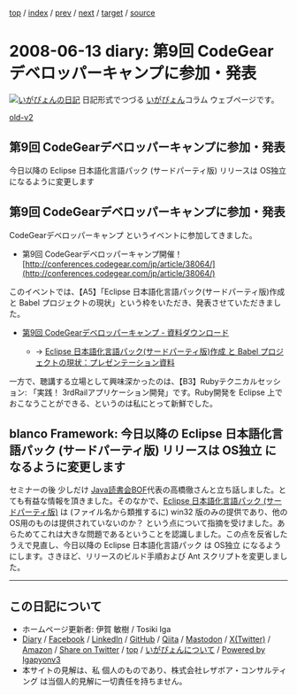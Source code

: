 [top](../index.html) 
 / [index](index.html) 
 / [prev](ig080612.html) 
 / [next](ig080622.html) 
 / [target](https://www.igapyon.jp/igapyon/diary/2008/ig080613.html) 
 / [source](https://github.com/igapyon/diary/blob/master/2008/ig080613.src.md) 

2008-06-13 diary: 第9回 CodeGearデベロッパーキャンプに参加・発表
=====================================================================================================
[![いがぴょんの日記](https://www.igapyon.jp/igapyon/diary/images/iga202308_64.jpg "いがぴょん")](https://www.igapyon.jp/igapyon/diary/memo/memoigapyon.html) 日記形式でつづる [いがぴょん](https://www.igapyon.jp/igapyon/diary/memo/memoigapyon.html)コラム ウェブページです。

[old-v2](ig080613-orig.html)

## 第9回 CodeGearデベロッパーキャンプに参加・発表

今日以降の Eclipse 日本語化言語パック (サードパーティ版) リリースは OS独立 になるように変更します


## 第9回 CodeGearデベロッパーキャンプに参加・発表

CodeGearデベロッパーキャンプ というイベントに参加してきました。

* 第9回 CodeGearデベロッパーキャンプ開催！
  [http://conferences.codegear.com/jp/article/38064/](http://conferences.codegear.com/jp/article/38064/)

このイベントでは、【A5】「Eclipse 日本語化言語パック(サードパーティ版)作成 と Babel プロジェクトの現状」という枠をいただき、発表させていただきました。

* [第9回 CodeGearデベロッパーキャンプ - 資料ダウンロード](http://conferences.codegear.com/jp/article/38299)
  
  * → [Eclipse 日本語化言語パック(サードパーティ版)作成 と Babel プロジェクトの現状：プレゼンテーション資料](ftp://bekins.borland.com/groups/jp/events/devcamp/09/a5.pdf)
  

一方で、聴講する立場として興味深かったのは、【B3】Rubyテクニカルセッション: 「実践！ 3rdRailアプリケーション開発」です。Ruby開発を Eclipse 上でおこなうことができる、というのは私にとって新鮮でした。

## blanco Framework: 今日以降の Eclipse 日本語化言語パック (サードパーティ版) リリースは OS独立 になるように変更します

セミナーの後 少しだけ [Java読書会BOF](http://www.javareading.com/bof/)代表の高橋徹さんと立ち話しました。とても有益な情報を頂きました。そのなかで、[Eclipse 日本語化言語パック (サードパーティ版)](https://www.igapyon.jp/blanco/nlpack/eclipse/) は (ファイル名から類推するに) win32 版のみの提供であり、他のOS用のものは提供されていないのか？ という点について指摘を受けました。あらためてこれは大きな問題であるということを認識しました。この点を反省したうえで見直し、今日以降の Eclipse 日本語化言語パック は OS独立 になるようにします。さきほど、リリースのビルド手順および
Ant スクリプトを変更しました。


----------------------------------------------------------------------------------------------------

## この日記について

* ホームページ更新者: 伊賀 敏樹 / Tosiki Iga
* [Diary](https://www.igapyon.jp/igapyon/diary/) / [Facebook](https://www.facebook.com/igapyon) / [LinkedIn](https://www.linkedin.com/in/toshikiiga) / [GitHub](https://github.com/igapyon) / [Qiita](https://qiita.com/igapyon) / [Mastodon](https://social.vivaldi.net/@igapyon) / [X(Twitter)](https://twitter.com/ToshikiIga) / [Amazon](https://www.amazon.co.jp/%E4%BC%8A%E8%B3%80-%E6%95%8F%E6%A8%B9/e/B004LTQWCQ) / 
[Share on Twitter](https://twitter.com/intent/tweet?hashtags=igapyon%2Cdiary%2C%E3%81%84%E3%81%8C%E3%81%B4%E3%82%87%E3%82%93&text=%E7%AC%AC9%E5%9B%9E+CodeGear%E3%83%87%E3%83%99%E3%83%AD%E3%83%83%E3%83%91%E3%83%BC%E3%82%AD%E3%83%A3%E3%83%B3%E3%83%97%E3%81%AB%E5%8F%82%E5%8A%A0%E3%83%BB%E7%99%BA%E8%A1%A8&url=https%3A%2F%2Fwww.igapyon.jp%2Figapyon%2Fdiary%2F2008%2Fig080613.html) / [top](../index.html) / [いがぴょんについて](https://www.igapyon.jp/igapyon/diary/memo/memoigapyon.html) / [Powered by Igapyonv3](https://github.com/igapyon/igapyonv3)
* 本サイトの見解は、私 個人のものであり、株式会社レザボア・コンサルティング は当個人的見解に一切責任を持ちません。 
